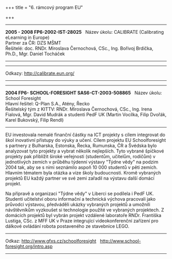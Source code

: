 +++
title = "6. rámcový program EU" 

+++

  ------------------------------------ ------------------------------------------------------------------------------------------ ---
  **2005 - 2008 FP6-2002-IST-28025**                                                                                               
  Název úkolu:                         CALIBRATE (Calibrating eLearning in Europe)                                                
  Partner za ČR:                       DZS MŠMT                                                                                   
  Řešitelé:                            doc. RNDr. Miroslava Černochová, CSc., Ing. Bořivoj Brdička, Ph.D., Mgr. Daniel Tocháček   
  ------------------------------------ ------------------------------------------------------------------------------------------ ---

  --------- -----------------------------
  Odkazy:   <http://calibrate.eun.org/>
  --------- -----------------------------

  ---------------------------------------------------- -------------------------------------------------------------------------------------------------------------------------------------------------------- ---
  **2004 FP6- SCHOOL-FORESIGHT SAS6-CT-2003-508865**                                                                                                                                                             
  Název úkolu:                                         School Foresight                                                                                                                                         
  Hlavní řešitel:                                      Q-Plan S.A., Atény, Řecko                                                                                                                                
  Řešitelský tým z KITTV:                              RNDr. Miroslava Černochová, CSc., Ing. Irena Fialová, Mgr. David Mudrák a studenti PedF UK (Martin Vocílka, Filip Dvořák, Karel Bukovský, Filip Rendl)   
  ---------------------------------------------------- -------------------------------------------------------------------------------------------------------------------------------------------------------- ---

EU investovala nemalé finanční částky na ICT projekty s cílem integrovat
do škol inovativní přístupy do výuky a učení. Cílem projektu EU
Schoolforesight s partnery z Bulharska, Estonska, Řecka, Rumunska, ČR a
Švédska bylo analyzovat tyto projekty a vybrat několik nejlepších. Tyto
vybrané špičkové projekty pak přiblížit široké veřejnosti (studentům,
učitelům, rodičům) v jednotlivých zemích v průběhu týdenní výstavy
\"Týdne vědy\" na podzim 2004 tak, aby se s nimi seznámilo aspoň 10 000
studentů v pěti zemích. Hlavním tématem byla otázka a vize školy
budoucnosti. Kromě vybraných projektů EU každý partner ve své zemi
zařadil na výstavu další domácí projekt.

Na přípravě a organizaci \"Týdne vědy\" v Liberci se podílela i PedF UK.
Studenti učitelství oboru informační a technická výchova pracovali jako
průvodci výstavou, předváděli ukázky vybraných projektů a umožnili
návštěvníkům vyzkoušet si technologie použité ve vybraných projektech. Z
domácích projektů byl vybrán projekt vzdálené laboratoře RNDr. Františka
Lustiga, CSc. z MFF UK v Praze integrující videokonferenční zařízení pro
dálkové ovládání robota postaveného ze stavebnice LEGO.

  -------- ---------------------------------------------
  Odkaz:   <http://www.gfxs.cz/schoolforesight>
           <http://www.school-foresight.org/intro.asp>
  -------- ---------------------------------------------
